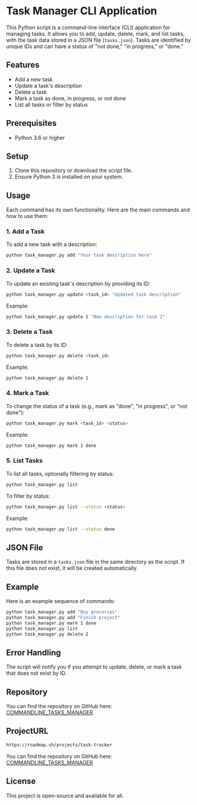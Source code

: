# Task Manager CLI Application

This Python script is a command-line interface (CLI) application for managing tasks. It allows you to add, update, delete, mark, and list tasks, with the task data stored in a JSON file (`tasks.json`). Tasks are identified by unique IDs and can have a status of "not done," "in progress," or "done."

## Features

- Add a new task
- Update a task's description
- Delete a task
- Mark a task as done, in progress, or not done
- List all tasks or filter by status

## Prerequisites

- Python 3.6 or higher

## Setup

1. Clone this repository or download the script file.
2. Ensure Python 3 is installed on your system.

## Usage

Each command has its own functionality. Here are the main commands and how to use them:

### 1. Add a Task

To add a new task with a description:

```bash
python task_manager.py add "Your task description here"
```

### 2. Update a Task

To update an existing task's description by providing its ID:

```bash
python task_manager.py update <task_id> "Updated task description"
```

Example:

```bash
python task_manager.py update 1 "New description for task 1"
```

### 3. Delete a Task

To delete a task by its ID:

```bash
python task_manager.py delete <task_id>
```

Example:

```bash
python task_manager.py delete 1
```

### 4. Mark a Task

To change the status of a task (e.g., mark as "done", "in progress", or "not done"):

```bash
python task_manager.py mark <task_id> <status>
```

Example:

```bash
python task_manager.py mark 1 done
```

### 5. List Tasks

To list all tasks, optionally filtering by status:

```bash
python task_manager.py list
```

To filter by status:

```bash
python task_manager.py list --status <status>
```

Example:

```bash
python task_manager.py list --status done
```

## JSON File

Tasks are stored in a `tasks.json` file in the same directory as the script. If this file does not exist, it will be created automatically.

## Example

Here is an example sequence of commands:

```bash
python task_manager.py add "Buy groceries"
python task_manager.py add "Finish project"
python task_manager.py mark 1 done
python task_manager.py list
python task_manager.py delete 2
```

## Error Handling

The script will notify you if you attempt to update, delete, or mark a task that does not exist by ID.

## Repository

You can find the repository on GitHub here: [COMMANDLINE_TASKS_MANAGER](https://github.com/DossoAboubakar/COMMANDLINE_TASKS_MANAGER/blob/main/README.md)

## ProjectURL
```bash
https://roadmap.sh/projects/task-tracker
```

You can find the repository on GitHub here: [COMMANDLINE_TASKS_MANAGER](https://github.com/DossoAboubakar/COMMANDLINE_TASKS_MANAGER/blob/main/README.md)

## License

This project is open-source and available for all.
